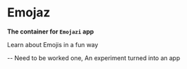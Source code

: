# Emojaz

**The container for `Emojazi` app**

Learn about Emojis in a fun way

-- Need to be worked one, An experiment turned into an app
